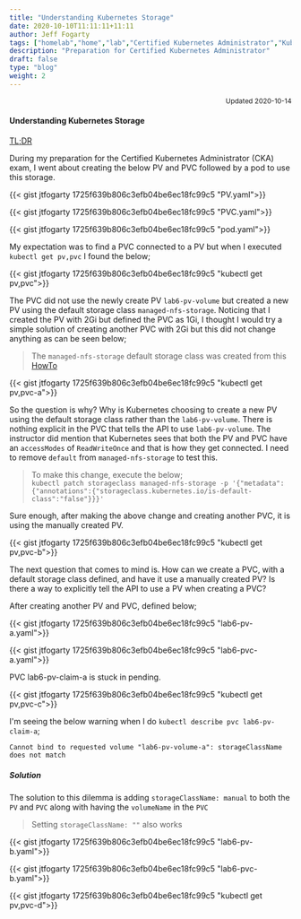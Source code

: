 ```yaml
---
title: "Understanding Kubernetes Storage"
date: 2020-10-10T11:11:11+11:11
author: Jeff Fogarty
tags: ["homelab","home","lab","Certified Kubernetes Administrator","Kubernetes Storage"]
description: "Preparation for Certified Kubernetes Administrator"
draft: false
type: "blog"
weight: 2
---
```

<div style="font-size: 12px; text-align: right !important"; >Updated 2020-10-14 </div><p>

#### Understanding Kubernetes Storage

[TL;DR](./#solution)

During my preparation for the Certified Kubernetes Administrator (CKA) exam, I went about creating the below PV and PVC followed by a pod to use this storage.  

{{< gist jtfogarty 1725f639b806c3efb04be6ec18fc99c5 "PV.yaml">}}

{{< gist jtfogarty 1725f639b806c3efb04be6ec18fc99c5 "PVC.yaml">}}

{{< gist jtfogarty 1725f639b806c3efb04be6ec18fc99c5 "pod.yaml">}}

My expectation was to find a PVC connected to a PV but when I executed `kubectl get pv,pvc` I found the below;

{{< gist jtfogarty 1725f639b806c3efb04be6ec18fc99c5 "kubectl get pv,pvc">}}

The PVC did not use the newly create PV `lab6-pv-volume` but created a new PV using the default storage class `managed-nfs-storage`. 
Noticing that I created the PV with 2Gi but defined the PVC as 1Gi, I thought I would try a simple solution of creating another PVC with 2Gi but this did not change anything as can be seen below;

> The `managed-nfs-storage` default storage class was created from this [HowTo](../../howto/nfs-storage)

{{< gist jtfogarty 1725f639b806c3efb04be6ec18fc99c5 "kubectl get pv,pvc-a">}}


So the question is why?  Why is Kubernetes choosing to create a new PV using the default storage class rather than the `lab6-pv-volume`.  There is nothing explicit in the PVC that tells the API to use `lab6-pv-volume`.  The instructor did mention that Kubernetes sees that both the PV and PVC have an `accessModes` of `ReadWriteOnce` and that is how they get connected.  I need to remove `default` from `managed-nfs-storage` to test this.

> To make this change, execute the below; <br>
> `kubectl patch storageclass managed-nfs-storage -p '{"metadata": {"annotations":{"storageclass.kubernetes.io/is-default-class":"false"}}}'`

Sure enough, after making the above change and creating another PVC, it is using the manually created PV.

{{< gist jtfogarty 1725f639b806c3efb04be6ec18fc99c5 "kubectl get pv,pvc-b">}}

The next question that comes to mind is. How can we create a PVC, with a default storage class defined, and have it use a manually created PV?  Is there a way to explicitly tell the API to use a PV when creating a PVC?

After creating another PV and PVC, defined below;

{{< gist jtfogarty 1725f639b806c3efb04be6ec18fc99c5 "lab6-pv-a.yaml">}}

{{< gist jtfogarty 1725f639b806c3efb04be6ec18fc99c5 "lab6-pvc-a.yaml">}}

PVC lab6-pv-claim-a is stuck in pending. 

{{< gist jtfogarty 1725f639b806c3efb04be6ec18fc99c5 "kubectl get pv,pvc-c">}}

 I'm seeing the below warning when I do `kubectl describe pvc lab6-pv-claim-a`;

```
Cannot bind to requested volume "lab6-pv-volume-a": storageClassName does not match
```
##### Solution
The solution to this dilemma is adding `storageClassName: manual` to both the `PV` and `PVC` along with having the `volumeName` in the `PVC`

> Setting `storageClassName: ""` also works 

{{< gist jtfogarty 1725f639b806c3efb04be6ec18fc99c5 "lab6-pv-b.yaml">}}

{{< gist jtfogarty 1725f639b806c3efb04be6ec18fc99c5 "lab6-pvc-b.yaml">}}

{{< gist jtfogarty 1725f639b806c3efb04be6ec18fc99c5 "kubectl get pv,pvc-d">}}